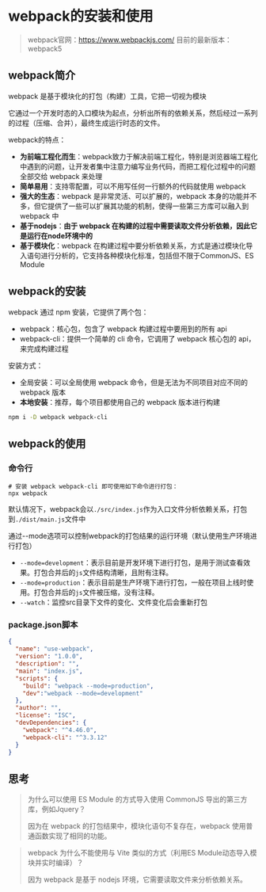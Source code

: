 # webpack的安装和使用

> webpack官网：https://www.webpackjs.com/
> 目前的最新版本：webpack5

## webpack简介

webpack 是基于模块化的打包（构建）工具，它把一切视为模块

它通过一个开发时态的入口模块为起点，分析出所有的依赖关系，然后经过一系列的过程（压缩、合并），最终生成运行时态的文件。

webpack的特点：

- **为前端工程化而生**：webpack致力于解决前端工程化，特别是浏览器端工程化中遇到的问题，让开发者集中注意力编写业务代码，而把工程化过程中的问题全部交给 webpack 来处理
- **简单易用**：支持零配置，可以不用写任何一行额外的代码就使用 webpack
- **强大的生态**：webpack 是非常灵活、可以扩展的，webpack 本身的功能并不多，但它提供了一些可以扩展其功能的机制，使得一些第三方库可以融入到webpack 中
- **基于nodejs**：**由于 webpack 在构建的过程中需要读取文件分析依赖，因此它是运行在node环境中的**
- **基于模块化**：webpack 在构建过程中要分析依赖关系，方式是通过模块化导入语句进行分析的，它支持各种模块化标准，包括但不限于CommonJS、ES Module

## webpack的安装

webpack 通过 npm 安装，它提供了两个包：

- webpack：核心包，包含了 webpack 构建过程中要用到的所有 api
- webpack-cli：提供一个简单的 cli 命令，它调用了 webpack 核心包的 api，来完成构建过程

安装方式：

- 全局安装：可以全局使用 webpack 命令，但是无法为不同项目对应不同的 webpack 版本
- **本地安装**：推荐，每个项目都使用自己的 webpack 版本进行构建

```sh
npm i -D webpack webpack-cli
```

## webpack的使用

### 命令行

```shell
# 安装 webpack webpack-cli 即可使用如下命令进行打包：
npx webpack 
```

默认情况下，webpack会以```./src/index.js```作为入口文件分析依赖关系，打包到```./dist/main.js```文件中

通过--mode选项可以控制webpack的打包结果的运行环境（默认使用生产环境进行打包）

- `--mode=development`：表示目前是开发环境下进行打包，是用于测试查看效果。打包合并后的`js`文件结构清晰，且附有注释。
- `--mode=production`：表示目前是生产环境下进行打包，一般在项目上线时使用。打包合并后的`js`文件被压缩，没有注释。
- `--watch`：监控src目录下文件的变化、文件变化后会重新打包

### package.json脚本

```json
{
  "name": "use-webpack",
  "version": "1.0.0",
  "description": "",
  "main": "index.js",
  "scripts": {
    "build": "webpack --mode=production",
    "dev":"webpack --mode=development"
  },
  "author": "",
  "license": "ISC",
  "devDependencies": {
    "webpack": "^4.46.0",
    "webpack-cli": "^3.3.12"
  }
}
```

## 思考

> 为什么可以使用 ES Module 的方式导入使用 CommonJS 导出的第三方库，例如Jquery？
>
> 因为在 webpack 的打包结果中，模块化语句不复存在，webpack 使用普通函数实现了相同的功能。

> webpack 为什么不能使用与 Vite 类似的方式（利用ES Module动态导入模块并实时编译）？
>
> 因为 webpack 是基于 nodejs 环境，它需要读取文件来分析依赖关系。